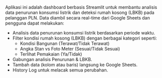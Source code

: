 Aplikasi ini adalah dashboard berbasis Streamlit untuk membantu analisis data penurunan konsumsi listrik dan deteksi rumah kosong (LBKB) pada pelanggan PLN. Data diambil secara real-time dari Google Sheets dan pengguna dapat melakukan:
- Analisis data penurunan konsumsi listrik berdasarkan periode waktu.
- Filter kondisi rumah kosong (LBKB) dengan berbagai kategori seperti:
  -  Kondisi Bangunan (Terawat/Tidak Terawat)
  -  Angka Stan vs Foto Meter (Sesuai/Tidak Sesuai)
  -  Terlihat Pemakaian (Ya/Tidak)
- Gabungan analisis Penurunan & LBKB.
- Tambah data (kolom atau baris) langsung ke Google Sheets.
- History Log untuk melacak semua perubahan.
